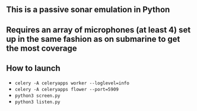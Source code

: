## This is a passive sonar emulation in Python
## Requires an array of microphones (at least 4) set up in the same fashion as on submarine to get the most coverage

## How to launch
- ``celery -A celeryapps worker --loglevel=info``
- ``celery -A celeryapps flower --port=5909``
- ``python3 screen.py``
- ``python3 listen.py``
